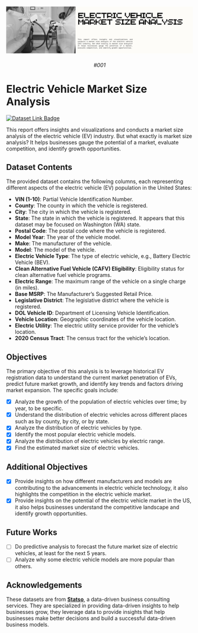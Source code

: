 ![banner](/assets/banner.png)

<div align="center">

###### #001

</div>

# Electric Vehicle Market Size Analysis

[![Dataset Link Badge](https://img.shields.io/badge/dataset_link-market_size_of_evs-%23FFF8C9?style=for-the-badge)](https://statso.io/market-size-of-evs-case-study/)


This report offers insights and visualizations and conducts a market size analysis of the electric vehicle (EV) industry. But what exactly is market size analysis? It helps businesses gauge the potential of a market, evaluate competition, and identify growth opportunities.

## Dataset Contents

The provided dataset contains the following columns, each representing different aspects of the electric vehicle (EV) population in the United States:

- **VIN (1-10)**: Partial Vehicle Identification Number.
- **County**: The county in which the vehicle is registered.
- **City**: The city in which the vehicle is registered.
- **State**: The state in which the vehicle is registered. It appears that this dataset may be focused on Washington (WA) state.
- **Postal Code**: The postal code where the vehicle is registered.
- **Model Year**: The year of the vehicle model.
- **Make**: The manufacturer of the vehicle.
- **Model**: The model of the vehicle.
- **Electric Vehicle Type**: The type of electric vehicle, e.g., Battery Electric Vehicle (BEV).
- **Clean Alternative Fuel Vehicle (CAFV) Eligibility**: Eligibility status for clean alternative fuel vehicle programs.
- **Electric Range**: The maximum range of the vehicle on a single charge (in miles).
- **Base MSRP**: The Manufacturer’s Suggested Retail Price.
- **Legislative District**: The legislative district where the vehicle is registered.
- **DOL Vehicle ID**: Department of Licensing Vehicle Identification.
- **Vehicle Location**: Geographic coordinates of the vehicle location.
- **Electric Utility**: The electric utility service provider for the vehicle’s location.
- **2020 Census Tract**: The census tract for the vehicle’s location.

## Objectives

The primary objective of this analysis is to leverage historical EV registration data to understand the current market penetration of EVs, predict future market growth, and identify key trends and factors driving market expansion. The specific goals include:

- [x] Analyze the growth of the population of electric vehicles over time; by year, to be specific.
- [x] Understand the distribution of electric vehicles across different places such as by county, by city, or by state.
- [x] Analyze the distribution of electric vehicles by type.
- [x] Identify the most popular electric vehicle models.
- [x] Analyze the distribution of electric vehicles by electric range.
- [x] Find the estimated market size of electric vehicles.

## Additional Objectives

- [x] Provide insights on how different manufacturers and models are contributing to the advancements in electric vehicle technology, it also highlights the competition in the electric vehicle market.
- [x] Provide insights on the potential of the electric vehicle market in the US, it also helps businesses understand the competitive landscape and identify growth opportunities. 

## Future Works

- [ ] Do predictive analysis to forecast the future market size of electric vehicles, at least for the next 5 years.
- [ ] Analyze why some electric vehicle models are more popular than others.

## Acknowledgements

These datasets are from **[Statso](https://statso.io/)**, a data-driven business consulting services. They are specialized in providing data-driven insights to help businesses grow, they leverage data to provide insights that help businesses make better decisions and build a successful data-driven business models.

